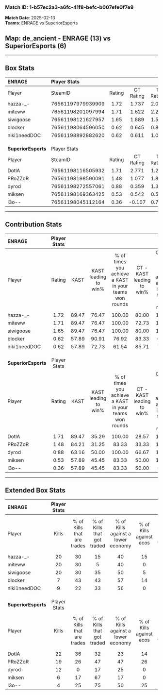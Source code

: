 ### Match ID: 1-b57ec2a3-a6fc-41f8-befc-b007efe0f7e9  
**Match Date**: 2025-02-13  
**Teams**: ENRAGE vs SuperiorEsports  

## **Map**: de_ancient - ENRAGE (13) vs SuperiorEsports (6)  
---  

## Box Stats  

| **ENRAGE**          | Player Stats      |        |           |          |       |       |       |         |        |      |     |
| :- | :- | :-: | :-: | :-: | :-: | :-: | :-: | :-: | :-: | :-: | :-: |
| Player              | SteamID           | Rating | CT Rating | T Rating | KAST  |  ADR  | Kills | Assists | Deaths | K/D  | HS% |
| hazza-_-            | 76561197979939909 |  1.72  |   1.737   |  2.089   | 89.47 | 105.9 |  20   |    8    |   10   | 2.00 | 50  |
| miteww              | 76561198201097994 |  1.71  |   1.622   |  2.239   | 89.47 | 111.1 |  20   |    7    |   11   | 1.82 | 45  |
| siwigoose           | 76561198121627957 |  1.65  |   1.889   |  1.546   | 89.47 | 94.2  |  20   |    6    |   11   | 1.82 | 65  |
| blocker             | 76561198064596050 |  0.62  |   0.645   |  0.886   | 57.89 | 61.0  |   7   |    8    |   15   | 0.47 | 28  |
| niki1needDOC        | 76561198892882620 |  0.62  |   0.611   |  1.084   | 57.89 | 43.8  |   9   |    6    |   16   | 0.56 | 44  |
|                     |                   |        |           |          |       |       |       |         |        |      |     |
|                     |                   |        |           |          |       |       |       |         |        |      |     |
|                     |                   |        |           |          |       |       |       |         |        |      |     |
| **SuperiorEsports** | Player Stats      |        |           |          |       |       |       |         |        |      |     |
| Player              | SteamID           | Rating | CT Rating | T Rating | KAST  |  ADR  | Kills | Assists | Deaths | K/D  | HS% |
| DotlA               | 76561198116505932 |  1.71  |   2.771   |  1.291   | 89.47 | 103.0 |  22   |    5    |   13   | 1.69 | 59  |
| PRoZZoR             | 76561198198590091 |  1.48  |   1.077   |  1.845   | 84.21 | 109.2 |  19   |    7    |   16   | 1.19 | 57  |
| dyrod               | 76561198272557061 |  0.88  |   0.359   |  1.310   | 63.16 | 75.0  |  12   |    3    |   16   | 0.75 | 75  |
| miksen              | 76561198169363425 |  0.53  |   0.542   |  0.571   | 57.89 | 54.8  |   6   |    4    |   15   | 0.40 | 50  |
| l3o--               | 76561198045112164 |  0.36  |  -0.107   |  0.763   | 57.89 | 37.6  |   4   |    4    |   16   | 0.25 |  0  |
---  

## Contribution Stats  

| **ENRAGE**          | Player Stats |       |                      |                                                        |                           |                                                             |                          |                                                            |
| :- | :-: | :-: | :-: | :-: | :-: | :-: | :-: | :-: |
| Player              |    Rating    | KAST  | KAST leading to win% | % of times you achieve a KAST in your teams won rounds | CT - KAST leading to win% | CT - % of times you achieve a KAST in your teams won rounds | T - KAST leading to win% | T - % of times you achieve a KAST in your teams won rounds |
| hazza-_-            |     1.72     | 89.47 |        76.47         |                         100.00                         |           80.00           |                           100.00                            |          71.43           |                           100.00                           |
| miteww              |     1.71     | 89.47 |        76.47         |                         100.00                         |           72.73           |                           100.00                            |          83.33           |                           100.00                           |
| siwigoose           |     1.65     | 89.47 |        76.47         |                         100.00                         |           80.00           |                           100.00                            |          71.43           |                           100.00                           |
| blocker             |     0.62     | 57.89 |        90.91         |                         76.92                          |           83.33           |                            62.50                            |          100.00          |                           100.00                           |
| niki1needDOC        |     0.62     | 57.89 |        72.73         |                         61.54                          |           85.71           |                            75.00                            |          50.00           |                           40.00                            |
|                     |              |       |                      |                                                        |                           |                                                             |                          |                                                            |
|                     |              |       |                      |                                                        |                           |                                                             |                          |                                                            |
|                     |              |       |                      |                                                        |                           |                                                             |                          |                                                            |
| **SuperiorEsports** | Player Stats |       |                      |                                                        |                           |                                                             |                          |                                                            |
| Player              |    Rating    | KAST  | KAST leading to win% | % of times you achieve a KAST in your teams won rounds | CT - KAST leading to win% | CT - % of times you achieve a KAST in your teams won rounds | T - KAST leading to win% | T - % of times you achieve a KAST in your teams won rounds |
| DotlA               |     1.71     | 89.47 |        35.29         |                         100.00                         |           28.57           |                           100.00                            |          40.00           |                           100.00                           |
| PRoZZoR             |     1.48     | 84.21 |        31.25         |                         83.33                          |           33.33           |                           100.00                            |          30.00           |                           75.00                            |
| dyrod               |     0.88     | 63.16 |        50.00         |                         100.00                         |           66.67           |                           100.00                            |          44.44           |                           100.00                           |
| miksen              |     0.53     | 57.89 |        45.45         |                         83.33                          |           50.00           |                           100.00                            |          42.86           |                           75.00                            |
| l3o--               |     0.36     | 57.89 |        45.45         |                         83.33                          |           50.00           |                            50.00                            |          44.44           |                           100.00                           |
---  

## Extended Box Stats  

| **ENRAGE**          | Player Stats |                            |                            |                                    |                         |                              |                                 |        |                             |                                     |                          |                               |                            |
| :- | :-: | :-: | :-: | :-: | :-: | :-: | :-: | :-: | :-: | :-: | :-: | :-: | :-: |
| Player              |    Kills     | % of Kills that are trades | % of Kills that got traded | % of Kills against a lower economy | % of Kills against ecos | % of Kills that are flawless | % of Kills that are close duels | Deaths | % of Deaths that get traded | % of Deaths against a lower economy | % of Deaths against ecos | % of Deaths that are flawless | % of Deaths that are close |
| hazza-_-            |      20      |             30             |             15             |                 40                 |           15            |              60              |                0                |   10   |             50              |                 30                  |            0             |              50               |             0              |
| miteww              |      20      |             30             |             5              |                 40                 |            0            |              55              |                0                |   11   |             55              |                 36                  |            9             |              55               |             27             |
| siwigoose           |      20      |             30             |             35             |                 50                 |            5            |              65              |                0                |   11   |             36              |                  9                  |            0             |              64               |             9              |
| blocker             |      7       |             43             |             43             |                 57                 |           14            |              71              |                0                |   15   |             27              |                 27                  |            0             |              53               |             20             |
| niki1needDOC        |      9       |             22             |             33             |                 56                 |            0            |              67              |                0                |   16   |             38              |                 25                  |            6             |              50               |             0              |
|                     |              |                            |                            |                                    |                         |                              |                                 |        |                             |                                     |                          |                               |                            |
|                     |              |                            |                            |                                    |                         |                              |                                 |        |                             |                                     |                          |                               |                            |
|                     |              |                            |                            |                                    |                         |                              |                                 |        |                             |                                     |                          |                               |                            |
| **SuperiorEsports** | Player Stats |                            |                            |                                    |                         |                              |                                 |        |                             |                                     |                          |                               |                            |
| Player              |    Kills     | % of Kills that are trades | % of Kills that got traded | % of Kills against a lower economy | % of Kills against ecos | % of Kills that are flawless | % of Kills that are close duels | Deaths | % of Deaths that get traded | % of Deaths against a lower economy | % of Deaths against ecos | % of Deaths that are flawless | % of Deaths that are close |
| DotlA               |      22      |             36             |             32             |                 23                 |           14            |              50              |                9                |   13   |             38              |                 23                  |            15            |              85               |             0              |
| PRoZZoR             |      19      |             26             |             47             |                 47                 |           26            |              47              |                5                |   16   |             19              |                 19                  |            13            |              69               |             0              |
| dyrod               |      12      |             0              |             17             |                 25                 |            0            |              75              |               17                |   16   |             25              |                 19                  |            6             |              69               |             0              |
| miksen              |      6       |             17             |             67             |                 17                 |            0            |              33              |               33                |   15   |             13              |                 20                  |            7             |              73               |             0              |
| l3o--               |      4       |             25             |             75             |                 50                 |           25            |              50              |                0                |   16   |             19              |                 19                  |            6             |              38               |             0              |
